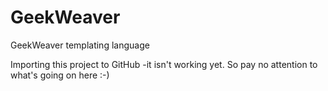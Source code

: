 GeekWeaver
==========

GeekWeaver templating language

Importing this project to GitHub -it isn't working yet. So pay no attention to what's going on here :-)
